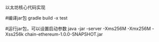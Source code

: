 以太坊核心代码实现

#编译jar包
gradle build -x test

#运行jar包，可以设置启动参数
java -jar -server -Xms256M -Xmx256M -Xss256k chain-ethereum-1.0.0-SNAPSHOT.jar